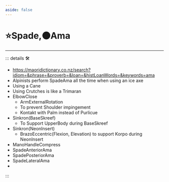 ```yaml
---
aside: false
---
```

# ⭐<labor>Spade</labor>,🟠<motor>Ama</motor>

---

<!-- =================================================== -->
<!-- =================================================== -->
<!-- =================================================== -->
<!-- =================================================== -->
<!-- =================================================== -->
::: details 🛠

- <https://maoridictionary.co.nz/search?idiom=&phrase=&proverb=&loan=&histLoanWords=&keywords=ama>
- Alpinists perform SpadeAma all the time when using an ice axe
- Using a Cane
- Using Crutches is like a Trimaran
- ElbowClose
    - ArmExternalRotation
    - To prevent Shoulder impingement
    - Kontakt with Palm instead of Purlicue
- Sinkron(BaseSkreef)
    - To Support UpperBody during BaseSkreef
- Sinkron(NeonInsert)
    - BrazoEccentric(Flexion, Elevation) to support Korpo during NeonInsert
- ManoHandleCompress
- SpadeAnteriorAma
- SpadePosteriorAma
- SpadeLateralAma
-

:::
